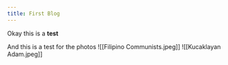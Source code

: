 ```yaml
---
title: First Blog
---
```


Okay this is a **test**

And this is a test for the photos
![[Filipino Communists.jpeg]]
![[Kucaklayan Adam.jpeg]]


